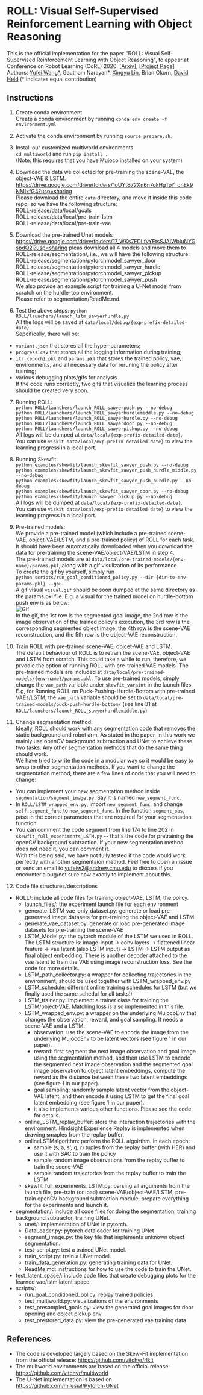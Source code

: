 # ROLL: Visual Self-Supervised Reinforcement Learning with Object Reasoning

This is the official implementation for the paper "ROLL: Visual Self-Supervised Reinforcement Learning with Object Reasoning", to appear at Conference on Robot Learning (CoRL) 2020. [[Arxiv]()], [[Project Page](https://sites.google.com/andrew.cmu.edu/roll)] 
Authors: [Yufei Wang*](https://yufeiwang63.github.io/), Gautham Narayan*, [Xingyu Lin](https://xingyu-lin.github.io/), Brian Okorn, [David Held](https://davheld.github.io/) (* indicates equal contribution)


## Instructions
1. Create conda environment  
Create a conda environment by running `conda env create -f environment.yml`  

2. Activate the conda environment by running `source prepare.sh`.  

3. Install our customized multiworld environments   
`cd multiworld` and run `pip install .`  
(Note: this requires that you have Mujoco installed on your system)

4. Download the data we collected for pre-training the scene-VAE, the object-VAE & LSTM.    
https://drive.google.com/drive/folders/1oUYtB72Xn6n7okHgToY_onEk9NMIxfG4?usp=sharing  
Please download the entire `data` directory, and move it inside this code repo, so we have the following structure:  
ROLL-release/data/local/goals  
ROLL-release/data/local/pre-train-lstm    
ROLL-release/data/local/pre-train-vae    

5. Download the pre-trained Unet models  
https://drive.google.com/drive/folders/17_WKs7FDLfyYEtsSJAIWbIuNYGspdQ2j?usp=sharing 
pleas download all 4 models and move them to ROLL-release/segmentation/, i.e., we will have the following structure:  
ROLL-release/segmentation/pytorchmodel_sawyer_door  
ROLL-release/segmentation/pytorchmodel_sawyer_hurdle  
ROLL-release/segmentation/pytorchmodel_sawyer_pickup  
ROLL-release/segmentation/pytorchmodel_sawyer_push  
We also provide an example script for training a U-Net model from scratch on the hurdle-top environment.  
Please refer to segmentation/ReadMe.md.

6. Test the above steps: `python ROLL/launchers/launch_lstm_sawyerhurdle.py`  
All the logs will be saved at `data/local/debug/{exp-prefix-detailed-date}`  
Sepcifically, there will be:  
- `variant.json` that stores all the hyper-parameters;   
- `progress.csv` that stores all the logging information during training;  
- `itr_{epoch}.pkl` and `params.pkl` that stores the trained policy, vae, environments, and all necessary data for reruning the policy after training;    
- various debugging plots/gifs for analysis.     
If the code runs correctly, two gifs that visualize the learning process should be created very soon.

7. Running ROLL:   
`python ROLL/launchers/launch_ROLL_sawyerpush.py --no-debug`  
`python ROLL/launchers/launch_ROLL_sawyerhurdlemiddle.py --no-debug`  
`python ROLL/launchers/launch_ROLL_sawyerhurdle.py --no-debug`  
`python ROLL/launchers/launch_ROLL_sawyerdoor.py --no-debug`  
`python ROLL/launchers/launch_ROLL_sawyerpickup.py --no-debug`  
All logs will be dumped at `data/local/{exp-prefix-detailed-date}`.  
You can use `viskit data/local/exp-prefix-detailed-date}` to view the learning progress in a local port.

8. Running Skewfit:  
`python examples/skewfit/launch_skewfit_sawyer_push.py --no-debug`  
`python examples/skewfit/launch_skewfit_sawyer_push_hurdle_middle.py --no-debug`  
`python examples/skewfit/launch_skewfit_sawyer_push_hurdle.py --no-debug`  
`python examples/skewfit/launch_skewfit_sawyer_door.py --no-debug`  
`python examples/skewfit/launch_sawyer_pickup.py --no-debug`  
All logs will be dumped at `data/local/{exp-prefix-detailed-date}`.  
You can use `viskit data/local/exp-prefix-detailed-date}` to view the learning progress in a local port.

9. Pre-trained models:  
We provide a pre-trained model (which include a pre-trained scene-VAE, object-VAE/LSTM, and a pre-trained policy) of ROLL for each task. It should have been automatically downloaded when you download the data for pre-training the scene-VAE/object-VAE/LSTM in step 4.  
The pre-trained models are at `data/local/pre-trained-models/{env-name}/params.pkl`, along with a gif visulization of its performance.  
To create the gif by yourself, simply run   
`python scripts/run_goal_conditioned_policy.py --dir {dir-to-env-params.pkl} --gpu`.   
A gif visual `visual.gif` should be soon dumped at the same directory as the params.pkl file. E.g. a visual for the trained model on hurdle-bottom push env is as below:  
![Gif](hurdle-bottom-visual.gif)   
In the gif, the 1st row is the segmented goal image, the 2nd row is the image observation of the trained policy's execution, the 3rd row is the corresponding segmented object image, the 4th row is the scene-VAE reconstruction, and the 5th row is the object-VAE reconstruction.   

10. Train ROLL with pre-trained scene-VAE, objcet-VAE and LSTM.  
The default behaviour of ROLL is to retrain the scene-VAE, object-VAE and LSTM from scratch. This could take a while to run, therefore, we prvodie the option of running ROLL with pre-trained VAE models. The pre-trained models are included at `data/local/pre-trained-models/{env-name}/params.pkl`. To use pre-trained models, simply change the `vae_path` variable under `skewfit_varaint` in the launch files. E.g, for Running ROLL on Puck-Pushing-Hurdle-Bottom with pre-trained VAEs/LSTM, the `vae_path` variable should be set to `data/local/pre-trained-models/puck-push-hurdle-bottom/` (see line 31 at `ROLL/launchers/launch_ROLL_sawyerhurdlemiddle.py`) 

11. Change segmentation method:  
Ideally, ROLL should work with any segmentation code that removes the static background and robot arm. As stated in the paper, in this work we mainly use openCV background subtraction and UNet to achieve these two tasks. Any other segmentation methods that do the same thing should work.  
We have tried to write the code in a modular way so it would be easy to swap to other segmentation methods. If you want to change the segmentation method, there are a few lines of code that you will need to change:
- You can implement your new segmentation method inside `segmentation/segment_image.py`. Say it is named `new_segment_func`.  
- In `ROLL/LSTM_wrapped_env.py`, import `new_segment_func`, and change `self.segment_func` to `new_segment_func`. In the function `segment_obs`, pass in the correct parameters that are required for your segmentation function.  
- You can comment the code segment from line 174 to line 202 in `skewfit_full_experiments_LSTM.py` -- that's the code for pretraining the openCV background subtraction. If your new segmentation method does not need it, you can comment it.  
With this being said, we have not fully tested if the code would work perfectly with another segmentaion method. Feel free to open an issue or send an email to yufeiw2@andrew.cmu.edu to discuss if you encounter a bug/not sure how exactly to implement about this.

12. Code file structures/descriptions  
- ROLL/: include all code files for training object-VAE, LSTM, the policy.
    - launch_files/: the experiment launch file for each environment
    - generate_LSTM_vae_only_dataset.py: generate or load pre-generated image datasets for pre-training the object-VAE and LSTM
    - generate_vae_dataset.py: generate or load pre-generated image datasets for pre-training the scene-VAE
    - LSTM_Model.py: the pytorch module of the LSTM we used in ROLL. The LSTM structure is: image-input -> conv layers -> flattened linear feature -> vae latent (also LSTM input) -> LSTM -> LSTM output as final object embedding. There is another decoder attached to the vae latent to train the VAE using image reconstruction loss.  See the code for more details.      
    - LSTM_path_collector.py: a wrapper for collecting trajectories in the environment, should be used together with LSTM_wrapped_env.py  
    - LSTM_schedule: different online training schedules for LSTM (but we finally used the same schedul for all tasks!)  
    - LSTM_trainer.py: implement a trainer class for training the LSTM/object-VAE. Matching loss is also implemented in this file.  
    - LSTM_wrapped_env.py: a wrapper on the underlying MujocoEnv that changes the observation, reward, and goal sampling. It needs a scene-VAE and a LSTM.  
        - observation: use the scene-VAE to encode the image from the underlying MujocoEnv to be latent vectors (see figure 1 in our paper).
        - reward: first segment the next image observation and goal image using the segmentation method, and then use LSTM to encode the segmented next image observation and the segmented goal image observation to object latent embeddings, compute the reward as the distance between these two latent embeddings (see figure 1 in our paper).  
        - goal sampling: randomly sample latent vector from the object-VAE latent, and then encode it using LSTM to get the final goal latent embedding (see figure 1 in our paper).  
        - it also implements various other functions. Please see the code for details.
    - online_LSTM_replay_buffer: store the interaction trajectories with the environment. Hindsight Experience Replay is implemented when drawing smaples from the replay buffer.  
    - onlineLSTMalgorithm: perform the ROLL algoirthm. In each epoch:
        - sample (s, a, s', g, r) tuples from the replay buffer (with HER) and use it with SAC to train the policy   
        - sample random image observations from the replay buffer to train the scene-VAE  
        - sample random trajectories from the replay buffer to train the LSTM  
    - skewfit_full_experiments_LSTM.py: parsing all arguments from the launch file, pre-train (or load) scene-VAE/object-VAE/LSTM, pre-train openCV background subtraction module, prepare everything for the experiments and launch it.  
- segmentation/: include all code files for doing the segmentation, training background subtractor, training UNet.  
    - unet/: implementation of UNet in pytorch.           
    - DataLoader.py: pytorch dataloader for training UNet  
    - segment_image.py: the key file that implements unknown object segmentation. 
    - test_script.py: test a trained UNet model.
    - train_script.py: train a UNet model.  
    - train_data_generation.py: generating training data for UNet.    
    - ReadMe.md: instructions for how to use the code to train the UNet.
- test_latent_space/: include code files that create debugging plots for the learned vae/lstm latent space
- scripts/:  
    - run_goal_conditioned_policy: replay trained policies  
    - test_multiworld.py: visualizations of the environments   
    - test_presampled_goals.py: view the generated goal images for door opening and object pickup env  
    - test_prestored_data.py: view the pre-generated vae training data  


## References
- The code is developed largely based on the Skew-Fit implementation from the official release: https://github.com/vitchyr/rlkit
- The multworld environments are based on the official release: https://github.com/vitchyr/multiworld
- The U-Net implementation is based on https://github.com/milesial/Pytorch-UNet

